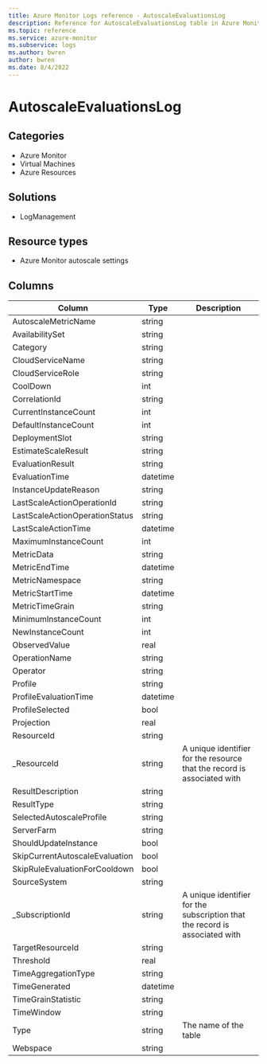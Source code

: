 ```yaml
---
title: Azure Monitor Logs reference - AutoscaleEvaluationsLog
description: Reference for AutoscaleEvaluationsLog table in Azure Monitor Logs.
ms.topic: reference
ms.service: azure-monitor
ms.subservice: logs
ms.author: bwren
author: bwren
ms.date: 8/4/2022
---
```


# AutoscaleEvaluationsLog

 

## Categories

- Azure Monitor
- Virtual Machines
- Azure Resources
## Solutions

- LogManagement
## Resource types

- Azure Monitor autoscale settings




## Columns

| Column | Type | Description |
| --- | --- | --- |
| AutoscaleMetricName | string |  |
| AvailabilitySet | string |  |
| Category | string |  |
| CloudServiceName | string |  |
| CloudServiceRole | string |  |
| CoolDown | int |  |
| CorrelationId | string |  |
| CurrentInstanceCount | int |  |
| DefaultInstanceCount | int |  |
| DeploymentSlot | string |  |
| EstimateScaleResult | string |  |
| EvaluationResult | string |  |
| EvaluationTime | datetime |  |
| InstanceUpdateReason | string |  |
| LastScaleActionOperationId | string |  |
| LastScaleActionOperationStatus | string |  |
| LastScaleActionTime | datetime |  |
| MaximumInstanceCount | int |  |
| MetricData | string |  |
| MetricEndTime | datetime |  |
| MetricNamespace | string |  |
| MetricStartTime | datetime |  |
| MetricTimeGrain | string |  |
| MinimumInstanceCount | int |  |
| NewInstanceCount | int |  |
| ObservedValue | real |  |
| OperationName | string |  |
| Operator | string |  |
| Profile | string |  |
| ProfileEvaluationTime | datetime |  |
| ProfileSelected | bool |  |
| Projection | real |  |
| ResourceId | string |  |
| _ResourceId | string | A unique identifier for the resource that the record is associated with |
| ResultDescription | string |  |
| ResultType | string |  |
| SelectedAutoscaleProfile | string |  |
| ServerFarm | string |  |
| ShouldUpdateInstance | bool |  |
| SkipCurrentAutoscaleEvaluation | bool |  |
| SkipRuleEvaluationForCooldown | bool |  |
| SourceSystem | string |  |
| _SubscriptionId | string | A unique identifier for the subscription that the record is associated with |
| TargetResourceId | string |  |
| Threshold | real |  |
| TimeAggregationType | string |  |
| TimeGenerated | datetime |  |
| TimeGrainStatistic | string |  |
| TimeWindow | string |  |
| Type | string | The name of the table |
| Webspace | string |  |

